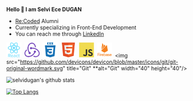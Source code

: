 **Hello 🙌 I am Selvi Ece DUGAN**

+ [Re:Coded](https://github.com/Recoded-Spark-Turkey-2022) Alumni
+ Currently specializing in Front-End Development
+ You can reach me  through [LinkedIn](https://www.linkedin.com/in/selvi-ece-d-a65b37165/)





<div>
  
  <img src="https://github.com/devicons/devicon/blob/master/icons/react/react-original-wordmark.svg" title="React" alt="React" width="40" height="40"/>&nbsp;
  <img src="https://github.com/devicons/devicon/blob/master/icons/redux/redux-original.svg" title="Redux" alt="Redux " width="40" height="40"/>&nbsp;
  <img src="https://github.com/devicons/devicon/blob/master/icons/css3/css3-plain-wordmark.svg"  title="CSS3" alt="CSS" width="40" height="40"/>&nbsp;
  <img src="https://github.com/devicons/devicon/blob/master/icons/html5/html5-original.svg" title="HTML5" alt="HTML" width="40" height="40"/>&nbsp;
  <img src="https://github.com/devicons/devicon/blob/master/icons/javascript/javascript-original.svg" title="JavaScript" alt="JavaScript" width="40" height="40"/>&nbsp;
  <img src="https://github.com/devicons/devicon/blob/master/icons/firebase/firebase-plain-wordmark.svg" title="Firebase" alt="Firebase" width="40" height="40"/>&nbsp;
  <img src="https://github.com/devicons/devicon/blob/master/icons/git/git-original-wordmark.svg" title="Git" **alt="Git" width="40" height="40"/>
  





![selvidugan's github stats](https://github-readme-stats.vercel.app/api?username=selvidugan&hide=contribs,prs&show_icons=true&theme=radical)



[![Top Langs](https://github-readme-stats.vercel.app/api/top-langs/?username=selvidugan&layout=compact&show_icons=true&theme=radical)](https://github.com/selvidugan/github-readme-stats)

